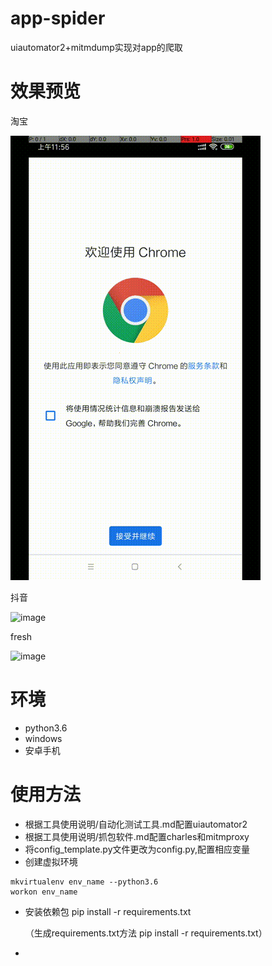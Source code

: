 # app-spider
uiautomator2+mitmdump实现对app的爬取
# 效果预览
淘宝

![image](https://github.com/shiqinying/app-spider/raw/master/screenshots/taobao/taobao_h5_driver.gif)

抖音

![image](https://github.com/shiqinying/app-spider/raw/master/screenshots/douyin/douyin_driver.gif)

fresh

![image](https://github.com/shiqinying/app-spider/raw/master/screenshots/fresh/youxian_driver.gif)




# 环境
* python3.6
* windows
* 安卓手机

# 使用方法
* 根据工具使用说明/自动化测试工具.md配置uiautomator2
* 根据工具使用说明/抓包软件.md配置charles和mitmproxy
* 将config_template.py文件更改为config.py,配置相应变量
* 创建虚拟环境
```shell
mkvirtualenv env_name --python3.6
workon env_name
```
* 安装依赖包 pip install -r requirements.txt

    （生成requirements.txt方法 pip install -r requirements.txt）
    
* 